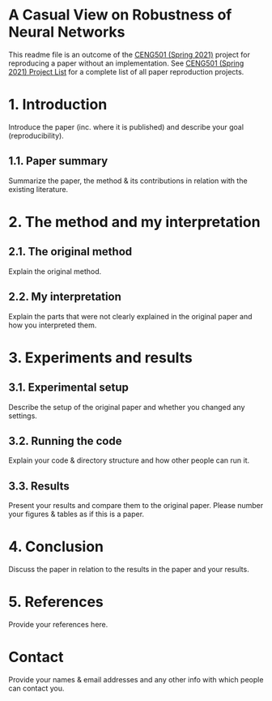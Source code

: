 # A Casual View on Robustness of Neural Networks

This readme file is an outcome of the [CENG501 (Spring 2021)](http://kovan.ceng.metu.edu.tr/~sinan/DL/) project for reproducing a paper without an implementation. See [CENG501 (Spring 2021) Project List](https://github.com/sinankalkan/CENG501-Spring2021) for a complete list of all paper reproduction projects.

# 1. Introduction

Introduce the paper (inc. where it is published) and describe your goal (reproducibility).

## 1.1. Paper summary

Summarize the paper, the method & its contributions in relation with the existing literature.

# 2. The method and my interpretation

## 2.1. The original method

Explain the original method.

## 2.2. My interpretation 

Explain the parts that were not clearly explained in the original paper and how you interpreted them.

# 3. Experiments and results

## 3.1. Experimental setup

Describe the setup of the original paper and whether you changed any settings.

## 3.2. Running the code

Explain your code & directory structure and how other people can run it.

## 3.3. Results

Present your results and compare them to the original paper. Please number your figures & tables as if this is a paper.

# 4. Conclusion

Discuss the paper in relation to the results in the paper and your results.

# 5. References

Provide your references here.

# Contact

Provide your names & email addresses and any other info with which people can contact you.
